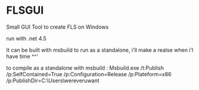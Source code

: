 # FLSGUI

Small GUI Tool to create FLS on Windows

run with .net 4.5

It can be built with msbuild to run as a standalone,
i'll make a realse when i'l have time ^^'

to compile as a standalone with msbuild : Msbuild.exe /t:Publish /p:SelfContained=True /p:Configuration=Release /p:Plateform=x86 /p:PublishDir=C:\Users\wereveruwant
